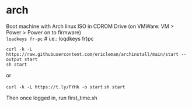 # arch
 Boot machine with Arch linux ISO in CDROM Drive (on VMWare: VM > Power > Power on to firmware)  
`loadkeys fr-pc` # i.e.: loqdkeys fr)pc

`curl -k -L https://raw.githubusercontent.com/ericleman/archinstall/main/start --output start`  
`sh start`

or

`curl -k -L https://t.ly/FYHk -o start` 
`sh start`


Then once logged in, run first_time.sh
